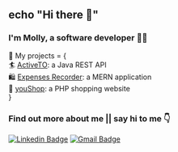 ## echo "Hi there 👋"

<!--
**dongyue-zhang/dongyue-zhang** is a ✨ _special_ ✨ repository because its `README.md` (this file) appears on your GitHub profile.

Here are some ideas to get you started:

- 🔭 I’m currently working on ...
- 🌱 I’m currently learning ...
- 👯 I’m looking to collaborate on ...
- 🤔 I’m looking for help with ...
- 💬 Ask me about ...
- 📫 How to reach me: ...
- 😄 Pronouns: ...
- ⚡ Fun fact: ...
-->

### I'm Molly, a software developer 👩‍💻
🤖 My projects = { <br>
🏄 [ActiveTO](http://159.89.121.107:8080/): a Java REST API<br>
🛍️ [Expenses Recorder](http://159.89.121.107/apps/expenserecorder/): a MERN application<br>
🛒 [youShop](http://159.89.121.107/apps/youshop/index.php): a PHP shopping website<br>
} <br>
### Find out more about me || say hi to me 👇 <br>
[![Linkedin Badge](https://img.shields.io/badge/-dongyuezhang-blue?style=flat-square&logo=Linkedin&logoColor=white&link=https://www.linkedin.com/in/emrahkinay/)](
https://www.linkedin.com/in/dongyue-zhang-507549224/) [![Gmail Badge](https://img.shields.io/badge/-zhangdongyue22@gmail.com-c14438?style=flat-square&logo=Gmail&logoColor=white&link=mailto:zhangdongyue22@gmail.com)](mailto:zhangdongyue22@gmail.com)



